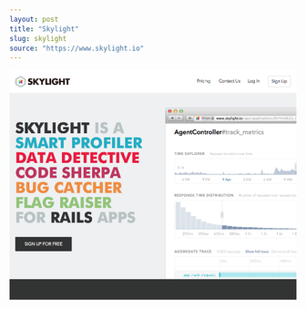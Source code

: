 ```yaml
---
layout: post
title: "Skylight"
slug: skylight
source: "https://www.skylight.io"
---
```


<img src="/screenshots/skylight.png">
